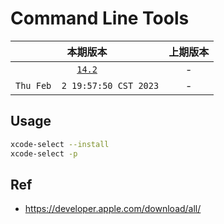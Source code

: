# Command Line Tools

|本期版本|上期版本
|:---:|:---:
[`14.2`](https://download.developer.apple.com/Developer_Tools/Command_Line_Tools_for_Xcode_14.2/Command_Line_Tools_for_Xcode_14.2.dmg) | -
`Thu Feb  2 19:57:50 CST 2023` | -

## Usage

```bash
xcode-select --install
xcode-select -p
```

## Ref


* <https://developer.apple.com/download/all/>